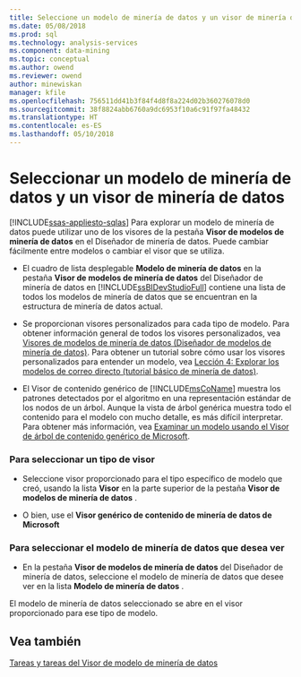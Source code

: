```yaml
---
title: Seleccione un modelo de minería de datos y un visor de minería de datos | Documentos de Microsoft
ms.date: 05/08/2018
ms.prod: sql
ms.technology: analysis-services
ms.component: data-mining
ms.topic: conceptual
ms.author: owend
ms.reviewer: owend
author: minewiskan
manager: kfile
ms.openlocfilehash: 756511dd41b3f84f4d8f8a224d02b360276078d0
ms.sourcegitcommit: 38f8824abb6760a9dc6953f10a6c91f97fa48432
ms.translationtype: HT
ms.contentlocale: es-ES
ms.lasthandoff: 05/10/2018
---
```

# <a name="select-a-mining-model-and-a-data-mining-viewer"></a>Seleccionar un modelo de minería de datos y un visor de minería de datos
[!INCLUDE[ssas-appliesto-sqlas](../../includes/ssas-appliesto-sqlas.md)]
  Para explorar un modelo de minería de datos puede utilizar uno de los visores de la pestaña **Visor de modelos de minería de datos** en el Diseñador de minería de datos. Puede cambiar fácilmente entre modelos o cambiar el visor que se utiliza.  
  
-   El cuadro de lista desplegable **Modelo de minería de datos** en la pestaña **Visor de modelos de minería de datos** del Diseñador de minería de datos en [!INCLUDE[ssBIDevStudioFull](../../includes/ssbidevstudiofull-md.md)] contiene una lista de todos los modelos de minería de datos que se encuentran en la estructura de minería de datos actual.  
  
-   Se proporcionan visores personalizados para cada tipo de modelo. Para obtener información general de todos los visores personalizados, vea [Visores de modelos de minería de datos &#40;Diseñador de modelos de minería de datos&#41;](http://msdn.microsoft.com/library/4ba391d5-c97b-4848-ba7c-7d096fa4b7dd). Para obtener un tutorial sobre cómo usar los visores personalizados para entender un modelo, vea [Lección 4: Explorar los modelos de correo directo &#40;tutorial básico de minería de datos&#41;](http://msdn.microsoft.com/library/1e00c5b9-a9f8-4503-99ee-377c9cc02d7f).  
  
-   El Visor de contenido genérico de [!INCLUDE[msCoName](../../includes/msconame-md.md)] muestra los patrones detectados por el algoritmo en una representación estándar de los nodos de un árbol. Aunque la vista de árbol genérica muestra todo el contenido para el modelo con mucho detalle, es más difícil interpretar. Para obtener más información, vea [Examinar un modelo usando el Visor de árbol de contenido genérico de Microsoft](../../analysis-services/data-mining/browse-a-model-using-the-microsoft-generic-content-tree-viewer.md).  
  
### <a name="to-select-a-viewer-type"></a>Para seleccionar un tipo de visor  
  
-   Seleccione visor proporcionado para el tipo específico de modelo que creó, usando la lista **Visor** en la parte superior de la pestaña **Visor de modelos de minería de datos** .  
  
-   O bien, use el **Visor genérico de contenido de minería de datos de Microsoft**  
  
### <a name="to-select-a-mining-model-to-view"></a>Para seleccionar el modelo de minería de datos que desea ver  
  
-   En la pestaña **Visor de modelos de minería de datos** del Diseñador de minería de datos, seleccione el modelo de minería de datos que desee ver en la lista **Modelo de minería de datos** .  
  
 El modelo de minería de datos seleccionado se abre en el visor proporcionado para ese tipo de modelo.  
  
## <a name="see-also"></a>Vea también  
 [Tareas y tareas del Visor de modelo de minería de datos](../../analysis-services/data-mining/mining-model-viewer-tasks-and-how-tos.md)  
  
  
